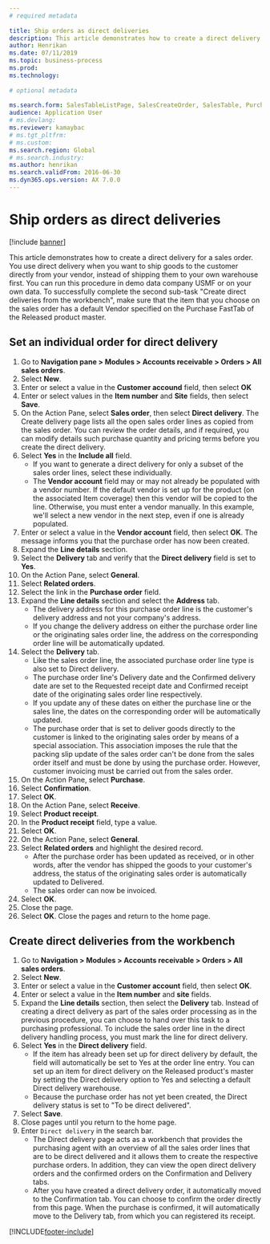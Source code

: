 ```yaml
--- 
# required metadata 
 
title: Ship orders as direct deliveries
description: This article demonstrates how to create a direct delivery for a sales order. 
author: Henrikan  
ms.date: 07/11/2019  
ms.topic: business-process 
ms.prod:  
ms.technology:  
 
# optional metadata 
 
ms.search.form: SalesTableListPage, SalesCreateOrder, SalesTable, PurchCreateFromSalesOrder, VendAccountItemLookup, SalesTableReferences, PurchTable, PurchTablePart, PurchEditLines, PurchTable, PurchTableReferences, MCRDropShipWorkbench, SalesShippingLine   
audience: Application User 
# ms.devlang:  
ms.reviewer: kamaybac
# ms.tgt_pltfrm:  
# ms.custom:  
ms.search.region: Global
# ms.search.industry: 
ms.author: henrikan
ms.search.validFrom: 2016-06-30 
ms.dyn365.ops.version: AX 7.0.0 
---
```

# Ship orders as direct deliveries

[!include [banner](../../includes/banner.md)]

This article demonstrates how to create a direct delivery for a sales order. You use direct delivery when you want to ship goods to the customer directly from your vendor, instead of shipping them to your own warehouse first. You can run this procedure in demo data company USMF or on your own data. To successfully complete the second sub-task "Create direct deliveries from the workbench", make sure that the item that you choose on the sales order has a default Vendor specified on the Purchase FastTab of the Released product master.

## Set an individual order for direct delivery
1. Go to **Navigation pane > Modules > Accounts receivable > Orders > All sales orders**.
2. Select **New**.
3. Enter or select a value in the **Customer accound** field, then select **OK**
4. Enter or select values in the **Item number** and **Site** fields, then select **Save**.
5. On the Action Pane, select **Sales order**, then select **Direct delivery**. The Create delivery page lists all the open sales order lines as copied from the sales order. You can review the order details, and if required, you can modify details such purchase quantity and pricing terms before you create the direct delivery.  
6. Select **Yes** in the **Include all** field.
    - If you want to generate a direct delivery for only a subset of the sales order lines, select these individually.  
    - The **Vendor account** field may or may not already be populated with a vendor number. If the default vendor is set up for the product (on the associated Item coverage) then this vendor will be copied to the line. Otherwise, you must enter a vendor manually. In this example, we'll select a new vendor in the next step, even if one is already populated.   
7. Enter or select a value in the **Vendor account** field, then select **OK**. The message informs you that the purchase order has now been created.   
8. Expand the **Line details** section.
9. Select the **Delivery** tab and verify that the **Direct delivery** field is set to **Yes**.
10. On the Action Pane, select **General**.
11. Select **Related orders**.
12. Select the link in the **Purchase order** field.
13. Expand the **Line details** section and select the **Address** tab.
    - The delivery address for this purchase order line is the customer's delivery address and not your company's address.  
    - If you change the delivery address on either the purchase order line or the originating sales order line, the address on the corresponding order line will be automatically updated.  
14. Select the **Delivery** tab.
    - Like the sales order line, the associated purchase order line type is also set to Direct delivery.  
    - The purchase order line's Delivery date and the Confirmed delivery date are set to the Requested receipt date and Confirmed receipt date of the originating sales order line respectively.   
    - If you update any of these dates on either the purchase line or the sales line, the dates on the corresponding order will be automatically updated.     
    - The purchase order that is set to deliver goods directly to the customer is linked to the originating sales order by means of a special association. This association imposes the rule that the packing slip update of the sales order can't be done from the sales order itself and must be done by using the purchase order. However, customer invoicing must be carried out from the sales order.  
15. On the Action Pane, select **Purchase**.
16. Select **Confirmation**.
17. Select **OK**.
18. On the Action Pane, select **Receive**.
19. Select **Product receipt**.
20. In the **Product receipt** field, type a value.
21. Select **OK**.
22. On the Action Pane, select **General**.
23. Select **Related orders** and highlight the desired record.
    - After the purchase order has been updated as received, or in other words, after the vendor has shipped the goods to your customer's address, the status of the originating sales order is automatically updated to Delivered.  
    - The sales order can now be invoiced.    
24. Select **OK**.
25. Close the page.
26. Select **OK**. Close the pages and return to the home page.

## Create direct deliveries from the workbench
1. Go to **Navigation > Modules > Accounts receivable > Orders > All sales orders**.
2. Select **New**.
3. Enter or select a value in the **Customer account** field, then select **OK**.
4. Enter or select a value in the **Item number** and **site** fields.
5. Expand the **Line details** section, then select the **Delivery** tab. Instead of creating a direct delivery as part of the sales order processing as in the previous procedure, you can choose to hand over this task to a purchasing professional. To include the sales order line in the direct delivery handling process, you must mark the line for direct delivery.  
6. Select **Yes** in the **Direct delivery** field.
    - If the item has already been set up for direct delivery by default, the field will automatically be set to Yes at the order line entry. You can set up an item for direct delivery on the Released product's master by setting the Direct delivery option to Yes and selecting a default Direct delivery warehouse.  
    - Because the purchase order has not yet been created, the Direct delivery status is set to "To be direct delivered".   
7. Select **Save**.
8. Close pages until you return to the home page.
9. Enter `Direct delivery` in the search bar.
    - The Direct delivery page acts as a workbench that provides the purchasing agent with an overview of all the sales order lines that are to be direct delivered and it allows them to create the respective purchase orders. In addition, they can view the open direct delivery orders and the confirmed orders on the Confirmation and Delivery tabs.  
    - After you have created a direct delivery order, it automatically moved to the Confirmation tab. You can choose to confirm the order directly from this page. When the purchase is confirmed, it will automatically move to the Delivery tab, from which you can registered its receipt.  



[!INCLUDE[footer-include](../../../includes/footer-banner.md)]